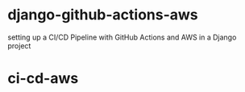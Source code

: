 # django-github-actions-aws
setting up a CI/CD Pipeline with GitHub Actions and AWS in a Django project

# ci-cd-aws
